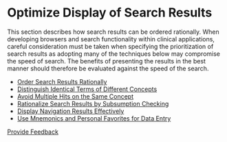 # Optimize Display of Search Results

This section describes how search results can be ordered rationally. When developing browsers and search functionality within clinical applications, careful consideration must be taken when specifying the prioritization of search results as adopting many of the techniques below may compromise the speed of search. The benefits of presenting the results in the best manner should therefore be evaluated against the speed of the search.

* [Order Search Results Rationally](../5-optimize-display-of-search-results/5.1-order-search-results-rationally.md)
* [Distinguish Identical Terms of Different Concepts](5.2-distinguish-identical-terms-of-different-concepts.md)
* [Avoid Multiple Hits on the Same Concept](5.3-avoid-multiple-hits-on-the-same-concept.md)
* [Rationalize Search Results by Subsumption Checking](5.4-rationalize-search-results-by-subsumption-checking.md)
* [Display Navigation Results Effectively](<5.5 display-navigation-results-effectively/>)
* [Use Mnemonics and Personal Favorites for Data Entry](5.6-use-mnemonics-and-personal-favorites-for-data-entry.md)






<a href="https://docs.google.com/forms/d/e/1FAIpQLScTmbZIf0UEQwYDkY27EEWBkaiYkHSbR0_9DmFrMLXoQLyL7Q/viewform?usp=pp_url&entry.1767247133=Search+And+Data+Entry+Guide&entry.670899847=Optimize%20Display%20of%20Search%20Results" class="button primary">Provide Feedback</a>
